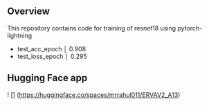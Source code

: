 ## Overview

This repository contains code for training of resnet18 using pytorch-lightning

- test_acc_epoch       │    0.908
- test_loss_epoch      │    0.295

## Hugging Face app

! [] (https://huggingface.co/spaces/mrrahul011/ERVAV2_A13)
